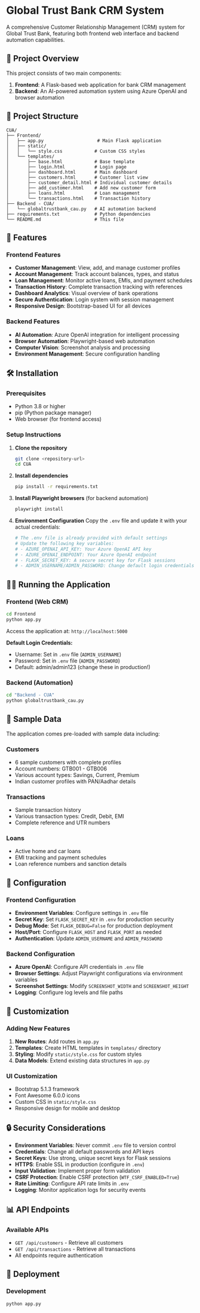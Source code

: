# Global Trust Bank CRM System

A comprehensive Customer Relationship Management (CRM) system for Global Trust Bank, featuring both frontend web interface and backend automation capabilities.

## 🏦 Project Overview

This project consists of two main components:

1. **Frontend**: A Flask-based web application for bank CRM management
2. **Backend**: An AI-powered automation system using Azure OpenAI and browser automation

## 📁 Project Structure

```
CUA/
├── Frontend/
│   ├── app.py                    # Main Flask application
│   ├── static/
│   │   └── style.css            # Custom CSS styles
│   └── templates/
│       ├── base.html            # Base template
│       ├── login.html           # Login page
│       ├── dashboard.html       # Main dashboard
│       ├── customers.html       # Customer list view
│       ├── customer_detail.html # Individual customer details
│       ├── add_customer.html    # Add new customer form
│       ├── loans.html           # Loan management
│       └── transactions.html    # Transaction history
├── Backend - CUA/
│   └── globaltrustbank_cau.py   # AI automation backend
├── requirements.txt             # Python dependencies
└── README.md                    # This file
```

## 🚀 Features

### Frontend Features
- **Customer Management**: View, add, and manage customer profiles
- **Account Management**: Track account balances, types, and status
- **Loan Management**: Monitor active loans, EMIs, and payment schedules
- **Transaction History**: Complete transaction tracking with references
- **Dashboard Analytics**: Visual overview of bank operations
- **Secure Authentication**: Login system with session management
- **Responsive Design**: Bootstrap-based UI for all devices

### Backend Features
- **AI Automation**: Azure OpenAI integration for intelligent processing
- **Browser Automation**: Playwright-based web automation
- **Computer Vision**: Screenshot analysis and processing
- **Environment Management**: Secure configuration handling

## 🛠️ Installation

### Prerequisites
- Python 3.8 or higher
- pip (Python package manager)
- Web browser (for frontend access)

### Setup Instructions

1. **Clone the repository**
   ```bash
   git clone <repository-url>
   cd CUA
   ```

2. **Install dependencies**
   ```bash
   pip install -r requirements.txt
   ```

3. **Install Playwright browsers** (for backend automation)
   ```bash
   playwright install
   ```

4. **Environment Configuration**
   Copy the `.env` file and update it with your actual credentials:
   ```bash
   # The .env file is already provided with default settings
   # Update the following key variables:
   # - AZURE_OPENAI_API_KEY: Your Azure OpenAI API key
   # - AZURE_OPENAI_ENDPOINT: Your Azure OpenAI endpoint
   # - FLASK_SECRET_KEY: A secure secret key for Flask sessions
   # - ADMIN_USERNAME/ADMIN_PASSWORD: Change default login credentials
   ```

## 🏃‍♂️ Running the Application

### Frontend (Web CRM)
```bash
cd Frontend
python app.py
```
Access the application at: `http://localhost:5000`

**Default Login Credentials:**
- Username: Set in `.env` file (`ADMIN_USERNAME`)
- Password: Set in `.env` file (`ADMIN_PASSWORD`)
- Default: admin/admin123 (change these in production!)

### Backend (Automation)
```bash
cd "Backend - CUA"
python globaltrustbank_cau.py
```

## 💾 Sample Data

The application comes pre-loaded with sample data including:

### Customers
- 6 sample customers with complete profiles
- Account numbers: GTB001 - GTB006
- Various account types: Savings, Current, Premium
- Indian customer profiles with PAN/Aadhar details

### Transactions
- Sample transaction history
- Various transaction types: Credit, Debit, EMI
- Complete reference and UTR numbers

### Loans
- Active home and car loans
- EMI tracking and payment schedules
- Loan reference numbers and sanction details

## 🔧 Configuration

### Frontend Configuration
- **Environment Variables**: Configure settings in `.env` file
- **Secret Key**: Set `FLASK_SECRET_KEY` in `.env` for production security
- **Debug Mode**: Set `FLASK_DEBUG=False` for production deployment
- **Host/Port**: Configure `FLASK_HOST` and `FLASK_PORT` as needed
- **Authentication**: Update `ADMIN_USERNAME` and `ADMIN_PASSWORD`

### Backend Configuration
- **Azure OpenAI**: Configure API credentials in `.env` file
- **Browser Settings**: Adjust Playwright configurations via environment variables
- **Screenshot Settings**: Modify `SCREENSHOT_WIDTH` and `SCREENSHOT_HEIGHT`
- **Logging**: Configure log levels and file paths

## 🎨 Customization

### Adding New Features
1. **New Routes**: Add routes in `app.py`
2. **Templates**: Create HTML templates in `templates/` directory
3. **Styling**: Modify `static/style.css` for custom styles
4. **Data Models**: Extend existing data structures in `app.py`

### UI Customization
- Bootstrap 5.1.3 framework
- Font Awesome 6.0.0 icons
- Custom CSS in `static/style.css`
- Responsive design for mobile and desktop

## 🔒 Security Considerations

- **Environment Variables**: Never commit `.env` file to version control
- **Credentials**: Change all default passwords and API keys
- **Secret Keys**: Use strong, unique secret keys for Flask sessions
- **HTTPS**: Enable SSL in production (configure in `.env`)
- **Input Validation**: Implement proper form validation
- **CSRF Protection**: Enable CSRF protection (`WTF_CSRF_ENABLED=True`)
- **Rate Limiting**: Configure API rate limits in `.env`
- **Logging**: Monitor application logs for security events

## 📊 API Endpoints

### Available APIs
- `GET /api/customers` - Retrieve all customers
- `GET /api/transactions` - Retrieve all transactions
- All endpoints require authentication

## 🚀 Deployment

### Development
```bash
python app.py
```

